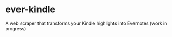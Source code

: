 # ever-kindle
A web scraper that transforms your Kindle highlights into Evernotes (work in progress)
